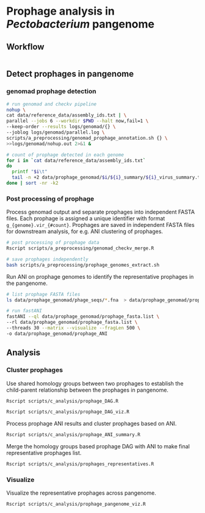 # Prophage analysis in *Pectobacterium* pangenome

## Workflow

```mermaid

```

## Detect prophages in pangenome

### genomad prophage detection

```bash
# run genomad and checkv pipeline
nohup \
cat data/reference_data/assembly_ids.txt | \
parallel --jobs 6 --workdir $PWD --halt now,fail=1 \
--keep-order --results logs/genomad/{} \
--joblog logs/genomad/parallel.log \
scripts/a_preprocessing/genomad_prophage_annotation.sh {} \
>>logs/genomad/nohup.out 2>&1 &

# count of prophage detected in each genome
for i in `cat data/reference_data/assembly_ids.txt`
do
  printf "$i\t"
  tail -n +2 data/prophage_genomad/$i/${i}_summary/${i}_virus_summary.tsv | wc -l
done | sort -nr -k2

```

### Post processing of prophage 

Process genomad output and separate prophages into independent FASTA files. Each
prophage is assigned a unique identifier with format `g_{genome}.vir_{#count}`.
Prophages are saved in independent FASTA files for downstream analysis, for e.g.
ANI clustering of prophages.

```bash
# post processing of prophage data
Rscript scripts/a_preprocessing/genomad_checkv_merge.R

# save prophages independently
bash scripts/a_preprocessing/prophage_genomes_extract.sh
```

Run ANI on prophage genomes to identify the representative prophages in the 
pangenome.

```bash
# list prophage FASTA files
ls data/prophage_genomad/phage_seqs/*.fna  > data/prophage_genomad/prophage_fasta.list

# run fastANI
fastANI --ql data/prophage_genomad/prophage_fasta.list \
--rl data/prophage_genomad/prophage_fasta.list \
--threads 30 --matrix --visualize --fragLen 500 \
-o data/prophage_genomad/prophage_ANI
```

## Analysis

### Cluster prophages

Use shared homology groups between two prophages to establish the child-parent
relationship between the prophages in pangenome.

```bash
Rscript scripts/c_analysis/prophage_DAG.R
```

```bash
Rscript scripts/c_analysis/prophage_DAG_viz.R
```

Process prophage ANI results and cluster prophages based on ANI.

```bash
Rscript scripts/c_analysis/prophage_ANI_summary.R
```

Merge the homology groups based prophage DAG with ANI to make final representative
prophages list.

```bash
Rscript scripts/c_analysis/prophages_representatives.R
```

### Visualize

Visualize the representative prophages across pangenome.

```bash
Rscript scripts/c_analysis/prophage_pangenome_viz.R
```
